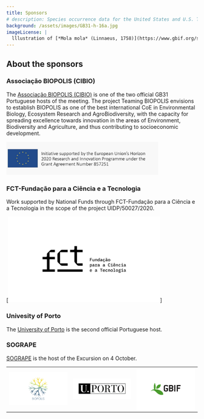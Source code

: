 ```yaml
---
title: Sponsors
# description: Species occurrence data for the United States and U.S. Territories.
background: /assets/images/GB31-h-16a.jpg
imageLicense: |
  lllustration of [*Mola mola* (Linnaeus, 1758)](https://www.gbif.org/species/5213725) from A history of Scandinavian fishes. Stockholm, 1892 via the [Biodiversity Heritage Library](https://flic.kr/p/fJ2w5W)
---
```


## About the sponsors  

### Associação BIOPOLIS (CIBIO)
The [Associação BIOPOLIS (CIBIO)](https://www.biopolis.pt/) is one of the two official GB31 Portuguese hosts of the meeting. The project Teaming BIOPOLIS envisions to establish BIOPOLIS as one of the best international CoE in Environmental Biology, Ecosystem Research and AgroBiodiversity, with the capacity for spreading excellence towards innovation in the areas of Environment, Biodiversity and Agriculture, and thus contributing to socioeconomic development. 

[<img src="/assets/images/BIOPOLIS-Teaming.jpg" width="400px">](https://www.biopolis.pt/)

### FCT-Fundação para a Ciência e a Tecnologia 
Work supported by National Funds through FCT-Fundação para a Ciência e a Tecnologia in the scope of the project UIDP/50027/2020. 

[<img src="/assets/images/FCT.jpg" width="400px">]

### Univesity of Porto
The [University of Porto](https://www.up.pt/) is the second official Portuguese host. 


### SOGRAPE
[SOGRAPE](https://sogrape.com/) is the host of the Excursion on 4 October. 

|   |   |   |
|---|---|---|
| [<img src="/assets/images/Biopolis_Logo_transparent_MAIN.gif" width="200px">](https://www.biopolis.pt) | [<img src="/assets/images/UP.png" width="200px">](https://www.up.pt) | [<img src="/assets/images/gbif-s.png" width="200px">](https://www.gbif.org) |



